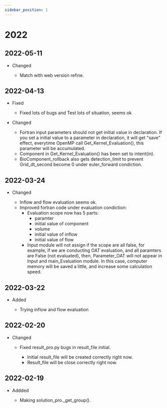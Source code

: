 ```yaml
---
sidebar_position: 1
---
```


# 2022





## 2022-05-11

- Changed

  - Match with web version refine.





## 2022-04-13


- Fixed

  - Fixed lots of bugs and Test lots of situation, seems ok

- Changed

  - Fortran input parameters should not get initial value in declaration. If you set a initial value to a parameter in declaration, it will get "save" effect, everytime OpenMP call Get_Kernel_Evaluation(), this parameter will be accumulated.
  - Component in Get_Kernel_Evaluation() has been set to intent(in).
  - BioComponent_rollback also gets detection_limit to prevent Grid_dt_second become 0 under euler_forward condiction.


## 2022-03-24

- Changed

  - Inflow and flow evaluation seems ok.
  - Improved fortran code under evaluation condiction:
    - Evaluation scope now has 5 parts:
      - paramter
      - initial value of component
      - volume
      - initial value of inflow
      - initial value of flow
    - Input module will not assign if the scope are all false, for example, if we are conducting OAT evaluation, and all paramters are False (not evaluated), then, Parameter_OAT will not appear in Input and main_Evaluation module. In this case, computer memory will be saved a little, and increase some calculation speed.




## 2022-03-22

- Added

  - Trying inflow and flow evaluation




## 2022-02-20

- Changed


  - Fixed result_pro.py bugs in result_file initial.

    - Initial result_file will be created correctly right now.
    - Result_file will be close correctly right now.





## 2022-02-19

- Addded

  - Making solution_pro._get_group().
